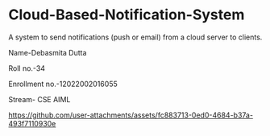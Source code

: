 # Cloud-Based-Notification-System
A system to send notifications (push or email) from a cloud server to clients.

Name-Debasmita Dutta

Roll no.-34

Enrollment no.-12022002016055

Stream- CSE AIML





https://github.com/user-attachments/assets/fc883713-0ed0-4684-b37a-493f7110930e


